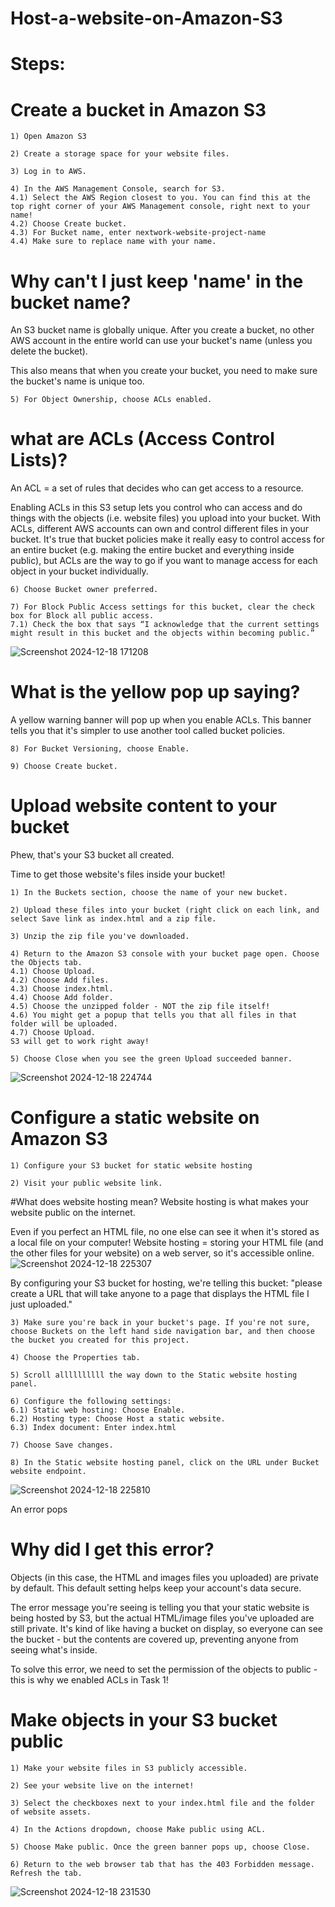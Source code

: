 # Host-a-website-on-Amazon-S3


# Steps:

# Create a bucket in Amazon S3 
```
1) Open Amazon S3
```
```
2) Create a storage space for your website files.
```
```
3) Log in to AWS.
```
```
4) In the AWS Management Console, search for S3.
4.1) Select the AWS Region closest to you. You can find this at the top right corner of your AWS Management console, right next to your name!
4.2) Choose Create bucket.
4.3) For Bucket name, enter nextwork-website-project-name
4.4) Make sure to replace name with your name.
```


# Why can't I just keep 'name' in the bucket name?
An S3 bucket name is globally unique. After you create a bucket, no other AWS account in the entire world can use your bucket's name (unless you delete the bucket).

This also means that when you create your bucket, you need to make sure the bucket's name is unique too.



```
5) For Object Ownership, choose ACLs enabled.
```

# what are ACLs (Access Control Lists)?
An ACL = a set of rules that decides who can get access to a resource.

Enabling ACLs in this S3 setup lets you control who can access and do things with the objects (i.e. website files) you upload into your bucket.
With ACLs, different AWS accounts can own and control different files in your bucket.
It's true that bucket policies make it really easy to control access for an entire bucket (e.g. making the entire bucket and everything inside public), but ACLs are the way to go if you want to manage access for each object in your bucket individually.

```
6) Choose Bucket owner preferred.
```

```
7) For Block Public Access settings for this bucket, clear the check box for Block all public access.
7.1) Check the box that says “I acknowledge that the current settings might result in this bucket and the objects within becoming public.”
```
![Screenshot 2024-12-18 171208](https://github.com/user-attachments/assets/755d547b-148b-4be4-9e34-2fb9d217ca7d)

# What is the yellow pop up saying?
A yellow warning banner will pop up when you enable ACLs. This banner tells you that it's simpler to use another tool called bucket policies.

```
8) For Bucket Versioning, choose Enable.
```
```
9) Choose Create bucket.
```

# Upload website content to your bucket
Phew, that's your S3 bucket all created.

Time to get those website's files inside your bucket!
```
1) In the Buckets section, choose the name of your new bucket.
```
```
2) Upload these files into your bucket (right click on each link, and select Save link as index.html and a zip file.
```
```
3) Unzip the zip file you've downloaded.
```
```
4) Return to the Amazon S3 console with your bucket page open. Choose the Objects tab.
4.1) Choose Upload.
4.2) Choose Add files.
4.3) Choose index.html.
4.4) Choose Add folder.
4.5) Choose the unzipped folder - NOT the zip file itself!
4.6) You might get a popup that tells you that all files in that folder will be uploaded.
4.7) Choose Upload.
S3 will get to work right away!
```
```
5) Choose Close when you see the green Upload succeeded banner.
```
![Screenshot 2024-12-18 224744](https://github.com/user-attachments/assets/8b2d9878-3b28-49c8-bdc8-4c63a245b5c2)

# Configure a static website on Amazon S3

```
1) Configure your S3 bucket for static website hosting
```
```
2) Visit your public website link.
```

#What does website hosting mean?
Website hosting is what makes your website public on the internet.

Even if you perfect an HTML file, no one else can see it when it's stored as a local file on your computer! Website hosting = storing your HTML file (and the other files for your website) on a web server, so it's accessible online.
![Screenshot 2024-12-18 225307](https://github.com/user-attachments/assets/d9180fbc-5d92-4b8c-abcb-9e0638e467c2)

By configuring your S3 bucket for hosting, we're telling this bucket: "please create a URL that will take anyone to a page that displays the HTML file I just uploaded."
```
3) Make sure you're back in your bucket's page. If you're not sure, choose Buckets on the left hand side navigation bar, and then choose the bucket you created for this project.
```
```
4) Choose the Properties tab.
```
```
5) Scroll allllllllll the way down to the Static website hosting panel.
```
```
6) Configure the following settings:
6.1) Static web hosting: Choose Enable.
6.2) Hosting type: Choose Host a static website.
6.3) Index document: Enter index.html
```

```
7) Choose Save changes.
```

```
8) In the Static website hosting panel, click on the URL under Bucket website endpoint.
```
![Screenshot 2024-12-18 225810](https://github.com/user-attachments/assets/f5b959b2-4871-4d3f-9fd2-1e2bab97fd77)

An error pops
# Why did I get this error?
Objects (in this case, the HTML and images files you uploaded) are private by default. This default setting helps keep your account's data secure.

The error message you're seeing is telling you that your static website is being hosted by S3, but the actual HTML/image files you've uploaded are still private. It's kind of like having a bucket on display, so everyone can see the bucket - but the contents are covered up, preventing anyone from seeing what's inside.

To solve this error, we need to set the permission of the objects to public - this is why we enabled ACLs in Task 1!

# Make objects in your S3 bucket public
```
1) Make your website files in S3 publicly accessible.
```

```
2) See your website live on the internet!
```

```
3) Select the checkboxes next to your index.html file and the folder of website assets.
```

```
4) In the Actions dropdown, choose Make public using ACL.
```
```
5) Choose Make public. Once the green banner pops up, choose Close.
```
```
6) Return to the web browser tab that has the 403 Forbidden message.
Refresh the tab.
```
![Screenshot 2024-12-18 231530](https://github.com/user-attachments/assets/ae4898f6-0034-4a64-b889-98fb8ce712dc)
